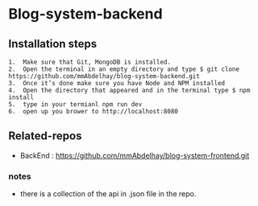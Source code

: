 # Blog-system-backend

## Installation steps

    1.	Make sure that Git, MongoDB is installed.
    2.	Open the terminal in an empty directory and type $ git clone https://github.com/mmAbdelhay/blog-system-backend.git
    3.	Once it’s done make sure you have Node and NPM installed
    4.	Open the directory that appeared and in the terminal type $ npm install
    5.  type in your termianl npm run dev
    6.	open up you brower to http://localhost:8080

## Related-repos

- BackEnd : https://github.com/mmAbdelhay/blog-system-frontend.git

### notes

- there is a collection of the api in .json file in the repo.
